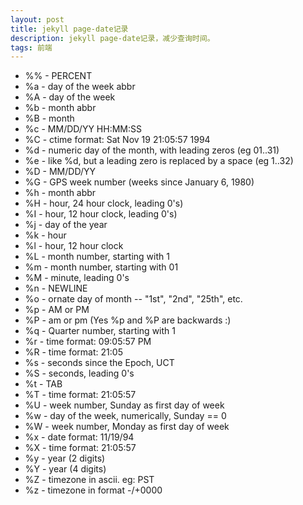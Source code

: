 ```yaml
---
layout: post
title: jekyll page-date记录
description: jekyll page-date记录，减少查询时间。
tags: 前端
---
```


* %% - PERCENT
* %a - day of the week abbr
* %A - day of the week
* %b - month abbr
* %B - month
* %c - MM/DD/YY HH:MM:SS
* %C - ctime format: Sat Nov 19 21:05:57 1994
* %d - numeric day of the month, with leading zeros (eg 01..31)
* %e - like %d, but a leading zero is replaced by a space (eg 1..32)
* %D - MM/DD/YY
* %G - GPS week number (weeks since January 6, 1980)
* %h - month abbr
* %H - hour, 24 hour clock, leading 0's)
* %I - hour, 12 hour clock, leading 0's)
* %j - day of the year
* %k - hour
* %l - hour, 12 hour clock
* %L - month number, starting with 1
* %m - month number, starting with 01
* %M - minute, leading 0's
* %n - NEWLINE
* %o - ornate day of month -- "1st", "2nd", "25th", etc.
* %p - AM or PM
* %P - am or pm (Yes %p and %P are backwards :)
* %q - Quarter number, starting with 1
* %r - time format: 09:05:57 PM
* %R - time format: 21:05
* %s - seconds since the Epoch, UCT
* %S - seconds, leading 0's
* %t - TAB
* %T - time format: 21:05:57
* %U - week number, Sunday as first day of week
* %w - day of the week, numerically, Sunday == 0
* %W - week number, Monday as first day of week
* %x - date format: 11/19/94
* %X - time format: 21:05:57
* %y - year (2 digits)
* %Y - year (4 digits)
* %Z - timezone in ascii. eg: PST
* %z - timezone in format -/+0000